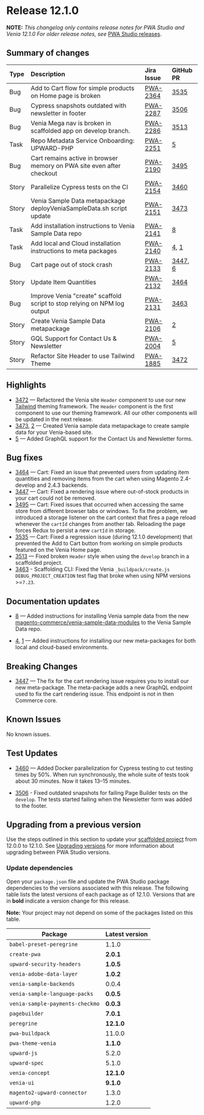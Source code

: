 # Release 12.1.0

**NOTE:**
_This changelog only contains release notes for PWA Studio and Venia 12.1.0_
_For older release notes, see_ [PWA Studio releases][].

## Summary of changes

| Type  | Description                                                              | Jira Issue   | GitHub PR     |
| :---- | :----------------------------------------------------------------------- | :----------- | :------------ |
| Bug   | Add to Cart flow for simple products on Home page is broken              | [PWA-2364][] | [3535][]      |
| Bug   | Cypress snapshots outdated with newsletter in footer                     | [PWA-2287][] | [3506][]      |
| Bug   | Venia Mega nav is broken in scaffolded app on develop branch.            | [PWA-2286][] | [3513][]      |
| Task  | Repo Metadata Service Onboarding: UPWARD-PHP                             | [PWA-2251][] | [5][]         |
| Bug   | Cart remains active in browser memory on PWA site even after checkout    | [PWA-2190][] | [3495][]      |
| Story | Parallelize Cypress tests on the CI                                      | [PWA-2154][] | [3460][]      |
| Story | Venia Sample Data metapackage deployVeniaSampleData.sh script update     | [PWA-2151][] | [3473][]      |
| Task  | Add installation instructions to Venia Sample Data repo                  | [PWA-2141][] | [8][]         |
| Task  | Add local and Cloud installation instructions to meta packages           | [PWA-2140][] | [4][], [1][]    |
| Bug   | Cart page out of stock crash                                             | [PWA-2133][] | [3447][], [6][] |
| Story | Update Item Quantities                                                   | [PWA-2132][] | [3464][]      |
| Bug   | Improve Venia "create" scaffold script to stop relying on NPM log output | [PWA-2131][] | [3463][]      |
| Story | Create Venia Sample Data metapackage                                     | [PWA-2106][] | [2][]         |
| Story | GQL Support for Contact Us & Newsletter                                  | [PWA-2004][] | [5][]         |
| Story | Refactor Site Header to use Tailwind Theme                               | [PWA-1885][] | [3472][]      |

## Highlights

-  [3472][] — Refactored the Venia site `Header` component to use our new [Tailwind](https://tailwindcss.com/) theming framework. The `Header` component is the first component to use our theming framework. All our other components will be updated in the next release.
-  [3473][], [2][] — Created Venia sample data metapackage to create sample data for your Venia-based site.
-  [5][] — Added GraphQL support for the Contact Us and Newsletter forms.

## Bug fixes

-  [3464][] — Cart: Fixed an issue that prevented users from updating item quantities and removing items from the cart when using Magento 2.4-develop and 2.4.3 backends.
-  [3447][] — Cart: Fixed a rendering issue where out-of-stock products in your cart could not be removed.
-  [3495][] — Cart: Fixed issues that occurred when accessing the same store from different browser tabs or windows. To fix the problem, we introduced a storage listener on the cart context that fires a page reload whenever the `cartId` changes from another tab. Reloading the page forces Redux to persist a new `cartId` in storage.
-  [3535][] — Cart: Fixed a regression issue (during 12.1.0 development) that prevented the Add to Cart button from working on simple products featured on the Venia Home page.
-  [3513][] — Fixed broken `Header` style when using the `develop` branch in a scaffolded project.
-  [3463][] - Scaffolding CLI: Fixed the Venia `_buildpack/create.js` `DEBUG_PROJECT_CREATION` test flag that broke when using NPM versions >=`7.23`.

## Documentation updates

-  [8][] — Added instructions for installing Venia sample data from the new [magento-commerce/venia-sample-data-modules](https://github.com/magento-commerce/venia-sample-data-modules) to the Venia Sample Data repo.

-  [4][], [1][] — Added instructions for installing our new meta-packages for both local and cloud-based environments.

## Breaking Changes

-  [3447][] — The fix for the cart rendering issue requires you to install our new meta-package. The meta-package adds a new GraphQL endpoint used to fix the cart rendering issue. This endpoint is not in then Commerce core.

## Known Issues

No known issues.

## Test Updates

-  [3460][] — Added Docker parallelization for Cypress testing to cut testing times by 50%. When run synchronously, the whole suite of tests took about 30 minutes. Now it takes 13–15 minutes.

-  [3506][] - Fixed outdated snapshots for failing Page Builder tests on the `develop`. The tests started failing when the Newsletter form was added to the footer.

## Upgrading from a previous version

Use the steps outlined in this section to update your [scaffolded project][] from 12.0.0 to 12.1.0.
See [Upgrading versions][] for more information about upgrading between PWA Studio versions.

[scaffolded project]: https://magento.github.io/pwa-studio/tutorials/pwa-studio-fundamentals/project-setup/
[upgrading versions]: https://magento.github.io/pwa-studio/technologies/upgrading-versions/

### Update dependencies

Open your `package.json` file and update the PWA Studio package dependencies to the versions associated with this release.
The following table lists the latest versions of each package as of 12.1.0.
Versions that are in **bold** indicate a version change for this release.

**Note:**
Your project may not depend on some of the packages listed on this table.

| Package                         | Latest version |
| ------------------------------- | -------------- |
| `babel-preset-peregrine`        | 1.1.0          |
| `create-pwa`                    | **2.0.1**      |
| `upward-security-headers`       | **1.0.5**      |
| `venia-adobe-data-layer`        | **1.0.2**      |
| `venia-sample-backends`         | 0.0.4          |
| `venia-sample-language-packs`   | **0.0.5**      |
| `venia-sample-payments-checkmo` | **0.0.3**      |
| `pagebuilder`                   | **7.0.1**      |
| `peregrine`                     | **12.1.0**     |
| `pwa-buildpack`                 | 11.0.0         |
| `pwa-theme-venia`               | **1.1.0**      |
| `upward-js`                     | 5.2.0          |
| `upward-spec`                   | 5.1.0          |
| `venia-concept`                 | **12.1.0**     |
| `venia-ui`                      | **9.1.0**      |
| `magento2-upward-connector`     | 1.3.0          |
| `upward-php`                    | 1.2.0          |

[PWA-2364]: https://jira.corp.magento.com/browse/PWA-2364
[PWA-2287]: https://jira.corp.magento.com/browse/PWA-2287
[PWA-2286]: https://jira.corp.magento.com/browse/PWA-2286
[PWA-2251]: https://jira.corp.magento.com/browse/PWA-2251
[PWA-2190]: https://jira.corp.magento.com/browse/PWA-2190
[PWA-2154]: https://jira.corp.magento.com/browse/PWA-2154
[PWA-2151]: https://jira.corp.magento.com/browse/PWA-2151
[PWA-2141]: https://jira.corp.magento.com/browse/PWA-2141
[PWA-2140]: https://jira.corp.magento.com/browse/PWA-2140
[PWA-2133]: https://jira.corp.magento.com/browse/PWA-2133
[PWA-2132]: https://jira.corp.magento.com/browse/PWA-2132
[PWA-2131]: https://jira.corp.magento.com/browse/PWA-2131
[PWA-2106]: https://jira.corp.magento.com/browse/PWA-2106
[PWA-2004]: https://jira.corp.magento.com/browse/PWA-2004
[PWA-1885]: https://jira.corp.magento.com/browse/PWA-1885

[3535]: https://github.com/magento/pwa-studio/pull/3535
[3506]: https://github.com/magento/pwa-studio/pull/3506
[3513]: https://github.com/magento/pwa-studio/pull/3513
[5]: https://github.com/magento-commerce/upward-php/pull/5
[3495]: https://github.com/magento/pwa-studio/pull/3495
[3460]: https://github.com/magento/pwa-studio/pull/3460
[3473]: https://github.com/magento/pwa-studio/pull/3473
[8]: https://github.com/magento-commerce/venia-sample-data-modules/pull/8
[4]: https://github.com/magento-commerce/magento2-pwa/pull/4
[1]: https://github.com/magento-commerce/magento2-pwa-commerce/pull/1
[3447]: https://github.com/magento/pwa-studio/pull/3447
[6]: https://github.com/magento-commerce/magento2-pwa/pull/6
[3464]: https://github.com/magento/pwa-studio/pull/3464
[3463]: https://github.com/magento/pwa-studio/pull/3463
[2]: https://github.com/magento-commerce/venia-sample-data-modules/pull/2
[5]: https://github.com/magento-commerce/magento2-pwa/pull/5
[3472]: https://github.com/magento/pwa-studio/pull/3472

[PWA Studio releases]: https://github.com/magento/pwa-studio/releases
